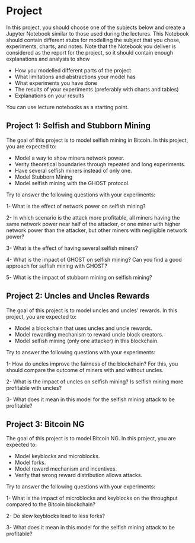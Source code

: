 

# Project

In this project, you should choose one of the subjects below and create a Jupyter Notebook similar to those used during the lectures. This Notebook should contain different stubs for modelling the subject that you chose, experiments, charts, and notes. Note that the Notebook you deliver is considered as the report for the project, so it should contain enough explanations and analysis to show
* How you modelled different parts of the project
* What limitations and abstractions your model has
* What experiments you have done 
* The results of your experiments (preferably with charts and tables)
* Explanations on your results

You can use lecture notebooks as a starting point. 


## Project 1: Selfish and Stubborn Mining
The goal of this project is to model selfish mining in Bitcoin. In this project, you are expected to:
* Model a way to show miners network power. 
* Verity theoretical boundaries through repeated and long experiments.
* Have several selfish miners instead of only one.
* Model Stubborn Mining
* Model selfish mining with the GHOST protocol.

Try to answer the following questions with your experiments:

1-  What is the effect of network power on selfish mining? 

2-  In which scenario is the attack more profitable, all miners having the same network power near half of the attacker, or one miner with higher network power than the attacker, but other miners with negligible network power?

3-  What is the effect of having several selfish miners? 

4-  What is the impact of GHOST on selfish mining? Can you find a good approach for selfish mining with GHOST? 

5-  What is the impact of stubborn mining on selfish mining? 



## Project 2: Uncles and Uncles Rewards
The goal of this project is to model uncles and uncles' rewards. In this project, you are expected to:
* Model a blockchain that uses uncles and uncle rewards. 
* Model rewarding mechanism to reward uncle block creators. 
* Model selfish mining (only one attacker) in this blockchain. 

Try to answer the following questions with your experiments:

1-  How do uncles improve the fairness of the blockchain? For this, you should compare the outcome of miners with and without uncles.

2-  What is the impact of uncles on selfish mining? Is selfish mining more profitable with uncles?

3-  What does it mean in this model for the selfish mining attack to be profitable?


## Project 3: Bitcoin NG
The goal of this project is to model Bitcoin NG. In this project, you are expected to:
* Model keyblocks and microblocks. 
* Model forks. 
* Model reward mechanism and incentives. 
* Verify that wrong reward distribution allows attacks.

Try to answer the following questions with your experiments:

1-  What is the impact of microblocks and keyblocks on the throughput compared to the Bitcoin blockchain?

2-  Do slow keyblocks lead to less forks?

3-  What does it mean in this model for the selfish mining attack to be profitable?

